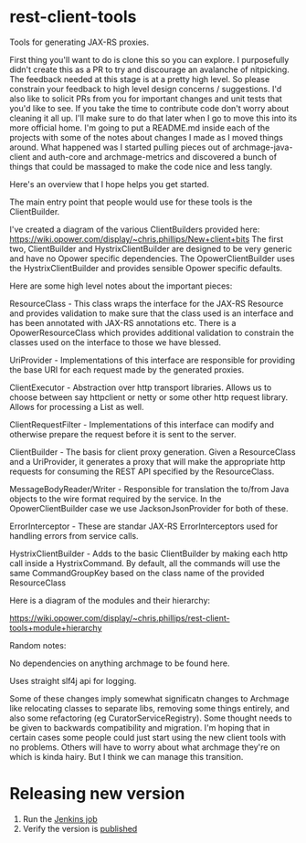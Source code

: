 rest-client-tools
=================

Tools for generating JAX-RS proxies.

First thing you'll want to do is clone this so you can explore. I purposefully didn't create this as a PR to try and discourage
an avalanche of nitpicking. The feedback needed at this stage is at a pretty high level. So please constrain your feedback to high
level design concerns / suggestions. I'd also like to solicit PRs from you for important changes and unit tests that you'd like to see. 
If you take the time to contribute code don't worry about cleaning it all up. I'll make sure to do that later when I go to move 
this into its more official home. I'm going to put a README.md inside each of the projects with some of the notes about changes 
I made as I moved things around. What happened was I started pulling pieces out of archmage-java-client and auth-core and 
archmage-metrics and discovered a bunch of things that could be massaged to make the code nice and less tangly.


Here's an overview that I hope helps you get started.

The main entry point that people would use for these tools is the ClientBuilder.

I've created a diagram of the various ClientBuilders provided here: https://wiki.opower.com/display/~chris.phillips/New+client+bits
The first two, ClientBuilder and HystrixClientBuilder are designed to be very generic and have no Opower specific dependencies.
The OpowerClientBuilder uses the HystrixClientBuilder and provides sensible Opower specific defaults.

Here are some high level notes about the important pieces:

ResourceClass - 
This class wraps the interface for the JAX-RS Resource and provides validation to make sure that the class used is an interface
and has been annotated with JAX-RS annotations etc. There is a OpowerResourceClass which provides additional validation to 
constrain the classes used on the interface to those we have blessed.

UriProvider -
Implementations of this interface are responsible for providing the base URI for each request made by the generated proxies.

ClientExecutor - 
Abstraction over http transport libraries. Allows us to choose between say httpclient or netty or some other http request library.
Allows for processing a List<ClientRequestFilter> as well.

ClientRequestFilter -
Implementations of this interface can modify and otherwise prepare the request before it is sent to the server.

ClientBuilder -
The basis for client proxy generation. Given a ResourceClass and a UriProvider, it generates a proxy
 that will make the appropriate http requests for consuming the REST API specified by the ResourceClass.
 
MessageBodyReader/Writer -
Responsible for translation the to/from Java objects to the wire format required by the service. In the OpowerClientBuilder case
we use JacksonJsonProvider for both of these.

ErrorInterceptor -
These are standar JAX-RS ErrorInterceptors used for handling errors from service calls.

HystrixClientBuilder -
Adds to the basic ClientBuilder by making each http call inside a HystrixCommand. By default, all the commands will use the
same CommandGroupKey based on the class name of the provided ResourceClass

Here is a diagram of the modules and their hierarchy:

https://wiki.opower.com/display/~chris.phillips/rest-client-tools+module+hierarchy

Random notes:

No dependencies on anything archmage to be found here.

Uses straight slf4j api for logging.

Some of these changes imply somewhat significatn changes to Archmage like relocating classes to separate libs, removing some things
entirely, and also some refactoring (eg CuratorServiceRegistry). Some thought needs to be given to backwards compatibility and
migration. I'm hoping that in certain cases some people could just start using the new client tools with no problems. Others will
have to worry about what archmage they're on which is kinda hairy. But I think we can manage this transition.

Releasing new version
=====================
1. Run the [Jenkins job](https://jenkins-dev.va.opower.it/job/rest-client-tools-release)
2. Verify the version is [published](https://nexus.va.opower.it/nexus/content/groups/public/com/opower/opower-rest-client-builder)
